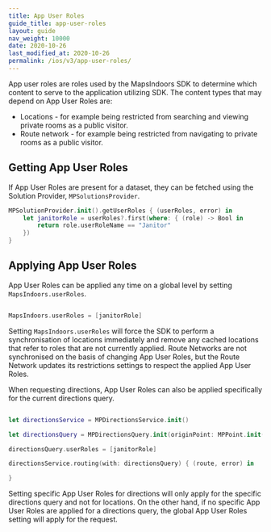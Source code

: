 ```yaml
---
title: App User Roles
guide_title: app-user-roles
layout: guide
nav_weight: 10000
date: 2020-10-26
last_modified_at: 2020-10-26
permalink: /ios/v3/app-user-roles/
---
```


App user roles are roles used by the MapsIndoors SDK to determine which content to serve to the application utilizing SDK. The content types that may depend on App User Roles are:

* Locations - for example being restricted from searching and viewing private rooms as a public visitor.
* Route network - for example being restricted from navigating to private rooms as a public visitor.

## Getting App User Roles

If App User Roles are present for a dataset, they can be fetched using the Solution Provider, `MPSolutionsProvider`.

```swift
MPSolutionProvider.init().getUserRoles { (userRoles, error) in
    let janitorRole = userRoles?.first(where: { (role) -> Bool in
        return role.userRoleName == "Janitor"
    })
}
```

## Applying App User Roles

App User Roles can be applied any time on a global level by setting `MapsIndoors.userRoles`.

```swift

MapsIndoors.userRoles = [janitorRole]

```

Setting `MapsIndoors.userRoles` will force the SDK to perform a synchronisation of locations immediately and remove any cached locations that refer to roles that are not currently applied. Route Networks are not synchronised on the basis of changing App User Roles, but the Route Network updates its restrictions settings to respect the applied App User Roles.

When requesting directions, App User Roles can also be applied specifically for the current directions query.

```swift

let directionsService = MPDirectionsService.init()

let directionsQuery = MPDirectionsQuery.init(originPoint: MPPoint.init(lat: 57.0857756, lon: 9.9576971, zValue: 0), destination: MPPoint.init(lat: 57.0861556, lon: 9.958375, zValue: 0))

directionsQuery.userRoles = [janitorRole]

directionsService.routing(with: directionsQuery) { (route, error) in

}

```

Setting specific App User Roles for directions will only apply for the specific directions query and not for locations. On the other hand, if no specific App User Roles are applied for a directions query, the global App User Roles setting will apply for the request.
